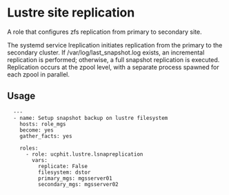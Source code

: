 # Lustre site replication
A role that configures zfs replication from primary to secondary site.

The systemd service lreplication initiates replication from the primary to the secondary cluster. If /var/log/last_snapshot.log exists, an incremental replication is performed; otherwise, a full snapshot replication is executed. Replication occurs at the zpool level, with a separate process spawned for each zpool in parallel.

## Usage

```
  ---
  - name: Setup snapshot backup on lustre filesystem
    hosts: role_mgs
    become: yes
    gather_facts: yes

    roles:
      - role: ucphit.lustre.lsnapreplication
        vars:
          replicate: False
          filesystem: dstor
          primary_mgs: mgsserver01
          secondary_mgs: mgsserver02

```
